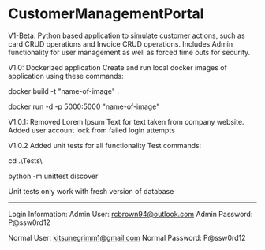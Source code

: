 ﻿# CustomerManagementPortal

V1-Beta:
Python based application to simulate customer actions, such as card CRUD operations and Invoice CRUD operations.
Includes Admin functionality for user management as well as forced time outs for security.

V1.0:
Dockerized application
Create and run local docker images of application using these commands:

docker build -t "name-of-image" .

docker run -d -p 5000:5000 "name-of-image"

V1.0.1:
Removed Lorem Ipsum Text for text taken from company website.
Added user account lock from failed login attempts

V1.0.2
Added unit tests for all functionality
Test commands:

cd .\Tests\

python -m unittest discover

Unit tests only work with fresh version of database

-------------------------------------------------------------------------------------------------------------------------------------------------------------------------
Login Information:
Admin User: rcbrown94@outlook.com
Admin Password: P@ssw0rd12

Normal User: kitsunegrimm1@gmail.com
Normal Password: P@ssw0rd12
